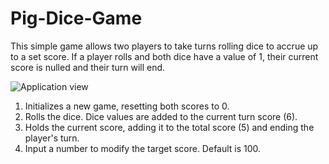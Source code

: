 # Pig-Dice-Game

This simple game allows two players to take turns rolling dice to accrue up to a set score. If a player rolls and both dice have a value of 1, their current score is nulled and their turn will end.
 
 ![Application view](https://lh3.googleusercontent.com/RU6Suz9PL3EfBVC0K66w--95IRpOlUS5K1YSkgszxXenfujLGJb6YCWjSPuG28bMUIwpiDKed1I2kg)
1.	Initializes a new game, resetting both scores to 0.
2.	Rolls the dice. Dice values are added to the current turn score (6).
3.	Holds the current score, adding it to the total score (5) and ending the player's turn.
4.	Input a number to modify the target score. Default is 100.
